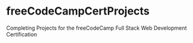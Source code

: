 # freeCodeCampCertProjects
Completing Projects for the freeCodeCamp Full Stack Web Development Certification
